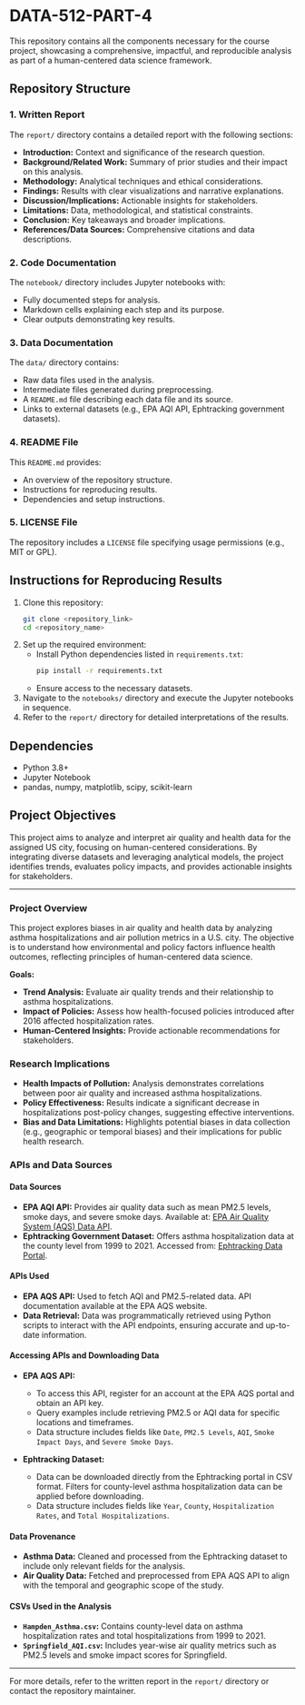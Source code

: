 # DATA-512-PART-4

This repository contains all the components necessary for the course project, showcasing a comprehensive, impactful, and reproducible analysis as part of a human-centered data science framework.

## Repository Structure

### 1. Written Report

The `report/` directory contains a detailed report with the following sections:

- **Introduction:** Context and significance of the research question.
- **Background/Related Work:** Summary of prior studies and their impact on this analysis.
- **Methodology:** Analytical techniques and ethical considerations.
- **Findings:** Results with clear visualizations and narrative explanations.
- **Discussion/Implications:** Actionable insights for stakeholders.
- **Limitations:** Data, methodological, and statistical constraints.
- **Conclusion:** Key takeaways and broader implications.
- **References/Data Sources:** Comprehensive citations and data descriptions.

### 2. Code Documentation

The `notebook/` directory includes Jupyter notebooks with:

- Fully documented steps for analysis.
- Markdown cells explaining each step and its purpose.
- Clear outputs demonstrating key results.

### 3. Data Documentation

The `data/` directory contains:

- Raw data files used in the analysis.
- Intermediate files generated during preprocessing.
- A `README.md` file describing each data file and its source.
- Links to external datasets (e.g., EPA AQI API, Ephtracking government datasets).


### 4. README File

This `README.md` provides:

- An overview of the repository structure.
- Instructions for reproducing results.
- Dependencies and setup instructions.

### 5. LICENSE File

The repository includes a `LICENSE` file specifying usage permissions (e.g., MIT or GPL).

## Instructions for Reproducing Results

1. Clone this repository:
   ```bash
   git clone <repository_link>
   cd <repository_name>
   ```
2. Set up the required environment:
   - Install Python dependencies listed in `requirements.txt`:
     ```bash
     pip install -r requirements.txt
     ```
   - Ensure access to the necessary datasets.
3. Navigate to the `notebooks/` directory and execute the Jupyter notebooks in sequence.
4. Refer to the `report/` directory for detailed interpretations of the results.

## Dependencies

- Python 3.8+
- Jupyter Notebook
- pandas, numpy, matplotlib, scipy, scikit-learn

## Project Objectives

This project aims to analyze and interpret air quality and health data for the assigned US city, focusing on human-centered considerations. By integrating diverse datasets and leveraging analytical models, the project identifies trends, evaluates policy impacts, and provides actionable insights for stakeholders.

---

### Project Overview

This project explores biases in air quality and health data by analyzing asthma hospitalizations and air pollution metrics in a U.S. city. The objective is to understand how environmental and policy factors influence health outcomes, reflecting principles of human-centered data science.

**Goals:**

- **Trend Analysis:** Evaluate air quality trends and their relationship to asthma hospitalizations.
- **Impact of Policies:** Assess how health-focused policies introduced after 2016 affected hospitalization rates.
- **Human-Centered Insights:** Provide actionable recommendations for stakeholders.

### Research Implications

- **Health Impacts of Pollution:** Analysis demonstrates correlations between poor air quality and increased asthma hospitalizations.
- **Policy Effectiveness:** Results indicate a significant decrease in hospitalizations post-policy changes, suggesting effective interventions.
- **Bias and Data Limitations:** Highlights potential biases in data collection (e.g., geographic or temporal biases) and their implications for public health research.

### APIs and Data Sources

#### Data Sources

- **EPA AQI API:** Provides air quality data such as mean PM2.5 levels, smoke days, and severe smoke days. Available at: [EPA Air Quality System (AQS) Data API](https://aqs.epa.gov/aqsweb/documents/data_api.html).
- **Ephtracking Government Dataset:** Offers asthma hospitalization data at the county level from 1999 to 2021. Accessed from: [Ephtracking Data Portal](https://ephtracking.cdc.gov/).

#### APIs Used

- **EPA AQS API:** Used to fetch AQI and PM2.5-related data. API documentation available at the EPA AQS website.
- **Data Retrieval:** Data was programmatically retrieved using Python scripts to interact with the API endpoints, ensuring accurate and up-to-date information.

#### Accessing APIs and Downloading Data

- **EPA AQS API:**

  - To access this API, register for an account at the EPA AQS portal and obtain an API key.
  - Query examples include retrieving PM2.5 or AQI data for specific locations and timeframes.
  - Data structure includes fields like `Date`, `PM2.5 Levels`, `AQI`, `Smoke Impact Days`, and `Severe Smoke Days`.

- **Ephtracking Dataset:**

  - Data can be downloaded directly from the Ephtracking portal in CSV format. Filters for county-level asthma hospitalization data can be applied before downloading.
  - Data structure includes fields like `Year`, `County`, `Hospitalization Rates`, and `Total Hospitalizations`.

#### Data Provenance

- **Asthma Data:** Cleaned and processed from the Ephtracking dataset to include only relevant fields for the analysis.
- **Air Quality Data:** Fetched and preprocessed from EPA AQS API to align with the temporal and geographic scope of the study.

#### CSVs Used in the Analysis

- **`Hampden_Asthma.csv`:** Contains county-level data on asthma hospitalization rates and total hospitalizations from 1999 to 2021.
- **`Springfield_AQI.csv`:** Includes year-wise air quality metrics such as PM2.5 levels and smoke impact scores for Springfield.

---

For more details, refer to the written report in the `report/` directory or contact the repository maintainer.

